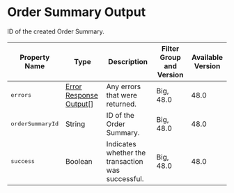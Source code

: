 # Order Summary Output

ID of the created Order Summary.

| Property Name | Type | Description | Filter Group and Version | Available Version |
| --- | --- | --- | --- | --- |
| <samp class="codeph nolang">errors</samp> | [Error Response Output](atlas.en-us.230.0.order_management_developer_guide.meta/order_management_developer_guide/connect_responses_error_response.htm "Error response representation")[] | Any errors that were returned. | Big, 48.0 | 48.0 |
| <samp class="codeph nolang">orderSummaryId</samp> | String | ID of the Order Summary. | Big, 48.0 | 48.0 |
| <samp class="codeph nolang">success</samp> | Boolean | Indicates whether the transaction was successful. | Big, 48.0 | 48.0 |
